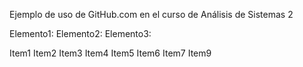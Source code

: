 Ejemplo de uso de GitHub.com en el curso de Análisis de Sistemas 2


Elemento1:
Elemento2:
Elemento3:






Item1
Item2
Item3
Item4
Item5
Item6
Item7
Item9